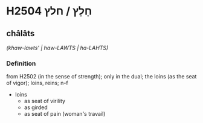 # H2504 חָלָץ / חלץ

## châlâts

_(khaw-lawts' | haw-LAWTS | ha-LAHTS)_

### Definition

from H2502 (in the sense of strength); only in the dual; the loins (as the seat of vigor); loins, reins; n-f

- loins
  - as seat of virility
  - as girded
  - as seat of pain (woman's travail)

